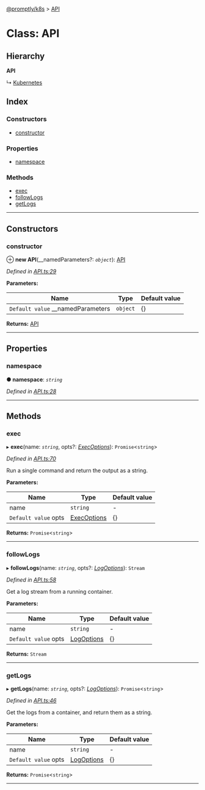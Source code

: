 [@promptly/k8s](../README.md) > [API](../classes/api.md)

# Class: API

## Hierarchy

**API**

↳  [Kubernetes](kubernetes.md)

## Index

### Constructors

* [constructor](api.md#constructor)

### Properties

* [namespace](api.md#namespace)

### Methods

* [exec](api.md#exec)
* [followLogs](api.md#followlogs)
* [getLogs](api.md#getlogs)

---

## Constructors

<a id="constructor"></a>

###  constructor

⊕ **new API**(__namedParameters?: *`object`*): [API](api.md)

*Defined in [API.ts:29](https://github.com/rzane/k8s/blob/67fb0bc/src/API.ts#L29)*

**Parameters:**

| Name | Type | Default value |
| ------ | ------ | ------ |
| `Default value` __namedParameters | `object` |  {} |

**Returns:** [API](api.md)

___

## Properties

<a id="namespace"></a>

###  namespace

**● namespace**: *`string`*

*Defined in [API.ts:28](https://github.com/rzane/k8s/blob/67fb0bc/src/API.ts#L28)*

___

## Methods

<a id="exec"></a>

###  exec

▸ **exec**(name: *`string`*, opts?: *[ExecOptions](../interfaces/execoptions.md)*): `Promise`<`string`>

*Defined in [API.ts:70](https://github.com/rzane/k8s/blob/67fb0bc/src/API.ts#L70)*

Run a single command and return the output as a string.

**Parameters:**

| Name | Type | Default value |
| ------ | ------ | ------ |
| name | `string` | - |
| `Default value` opts | [ExecOptions](../interfaces/execoptions.md) |  {} |

**Returns:** `Promise`<`string`>

___
<a id="followlogs"></a>

###  followLogs

▸ **followLogs**(name: *`string`*, opts?: *[LogOptions](../interfaces/logoptions.md)*): `Stream`

*Defined in [API.ts:58](https://github.com/rzane/k8s/blob/67fb0bc/src/API.ts#L58)*

Get a log stream from a running container.

**Parameters:**

| Name | Type | Default value |
| ------ | ------ | ------ |
| name | `string` | - |
| `Default value` opts | [LogOptions](../interfaces/logoptions.md) |  {} |

**Returns:** `Stream`

___
<a id="getlogs"></a>

###  getLogs

▸ **getLogs**(name: *`string`*, opts?: *[LogOptions](../interfaces/logoptions.md)*): `Promise`<`string`>

*Defined in [API.ts:46](https://github.com/rzane/k8s/blob/67fb0bc/src/API.ts#L46)*

Get the logs from a container, and return them as a string.

**Parameters:**

| Name | Type | Default value |
| ------ | ------ | ------ |
| name | `string` | - |
| `Default value` opts | [LogOptions](../interfaces/logoptions.md) |  {} |

**Returns:** `Promise`<`string`>

___

